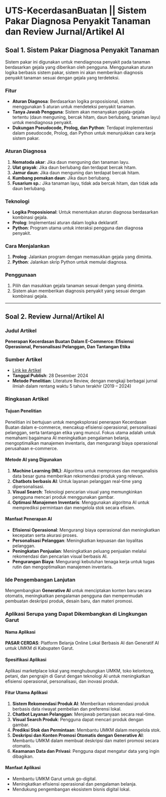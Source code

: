 # UTS-KecerdasanBuatan || Sistem Pakar Diagnosa Penyakit Tanaman dan Review Jurnal/Artikel AI

## Soal 1. Sistem Pakar Diagnosa Penyakit Tanaman

Sistem pakar ini digunakan untuk mendiagnosa penyakit pada tanaman berdasarkan gejala yang diberikan oleh pengguna. Menggunakan aturan logika berbasis sistem pakar, sistem ini akan memberikan diagnosis penyakit tanaman sesuai dengan gejala yang terdeteksi.

### Fitur
- **Aturan Diagnosa**: Berdasarkan logika proposisional, sistem menggunakan 5 aturan untuk mendeteksi penyakit tanaman.
- **Tanya Jawab Pengguna**: Sistem akan menanyakan gejala-gejala tertentu (daun menguning, bercak hitam, daun berlubang, tanaman layu) untuk mendiagnosa penyakit.
- **Dukungan Pseudocode, Prolog, dan Python**: Terdapat implementasi dalam pseudocode, Prolog, dan Python untuk menunjukkan cara kerja sistem pakar.

### Aturan Diagnosa
1. **Nematoda akar**: Jika daun menguning dan tanaman layu.
2. **Ulat grayak**: Jika daun berlubang dan terdapat bercak hitam.
3. **Jamur daun**: Jika daun menguning dan terdapat bercak hitam.
4. **Kumbang pemakan daun**: Jika daun berlubang.
5. **Fusarium sp.**: Jika tanaman layu, tidak ada bercak hitam, dan tidak ada daun berlubang.

### Teknologi
- **Logika Proposisional**: Untuk menentukan aturan diagnosa berdasarkan kombinasi gejala.
- **Prolog**: Implementasi aturan dalam logika deklaratif.
- **Python**: Program utama untuk interaksi pengguna dan diagnosa penyakit.

### Cara Menjalankan
1. **Prolog**: Jalankan program dengan memasukkan gejala yang diminta.
2. **Python**: Jalankan skrip Python untuk memulai diagnosa.

### Penggunaan
1. Pilih dan masukkan gejala tanaman sesuai dengan yang diminta.
2. Sistem akan memberikan diagnosis penyakit yang sesuai dengan kombinasi gejala.

---

## Soal 2. Review Jurnal/Artikel AI

### Judul Artikel
**Penerapan Kecerdasan Buatan Dalam E-Commerce: Efisiensi Operasional, Personalisasi Pelanggan, Dan Tantangan Etika**

### Sumber Artikel
- [Link ke Artikel](https://www.ejournal.itn.ac.id/index.php/jati/article/view/12398)
- **Tanggal Publish**: 28 Desember 2024
- **Metode Penelitian**: Literature Review, dengan mengkaji berbagai jurnal ilmiah dalam rentang waktu 5 tahun terakhir (2019 – 2024)

### Ringkasan Artikel
#### Tujuan Penelitian
Penelitian ini bertujuan untuk mengeksplorasi penerapan Kecerdasan Buatan dalam e-commerce, mencakup efisiensi operasional, personalisasi pelanggan, serta tantangan etika yang muncul. Fokus utama adalah untuk memahami bagaimana AI meningkatkan pengalaman belanja, mengoptimalkan manajemen inventaris, dan mengurangi biaya operasional perusahaan e-commerce.

#### Metode AI yang Digunakan
1. **Machine Learning (ML)**: Algoritma untuk memproses dan menganalisis data besar guna memberikan rekomendasi produk yang relevan.
2. **Chatbots berbasis AI**: Untuk layanan pelanggan real-time yang dipersonalisasi.
3. **Visual Search**: Teknologi pencarian visual yang memungkinkan pengguna mencari produk menggunakan gambar.
4. **Optimasi Manajemen Inventaris**: Menggunakan algoritma AI untuk memprediksi permintaan dan mengelola stok secara efisien.

#### Manfaat Penerapan AI
- **Efisiensi Operasional**: Mengurangi biaya operasional dan meningkatkan kecepatan serta akurasi proses.
- **Personalisasi Pelanggan**: Meningkatkan kepuasan dan loyalitas pelanggan.
- **Peningkatan Penjualan**: Meningkatkan peluang penjualan melalui rekomendasi dan pencarian visual berbasis AI.
- **Pengurangan Biaya**: Mengurangi kebutuhan tenaga kerja untuk tugas rutin dan mengoptimalkan manajemen inventaris.

### Ide Pengembangan Lanjutan
Mengembangkan **Generative AI** untuk menciptakan konten baru secara otomatis, meningkatkan pengalaman pengguna dan mempermudah pembuatan deskripsi produk, desain baru, dan materi promosi.


### Aplikasi Serupa yang Dapat Dikembangkan di Lingkungan Garut
#### Nama Aplikasi
**PASAR CERDAS**: Platform Belanja Online Lokal Berbasis AI dan Generatif AI untuk UMKM di Kabupaten Garut.

#### Spesifikasi Aplikasi
Aplikasi marketplace lokal yang menghubungkan UMKM, toko kelontong, petani, dan pengrajin di Garut dengan teknologi AI untuk meningkatkan efisiensi operasional, personalisasi, dan inovasi produk.

#### Fitur Utama Aplikasi
1. **Sistem Rekomendasi Produk AI**: Memberikan rekomendasi produk berbasis data riwayat pembelian dan preferensi lokal.
2. **Chatbot Layanan Pelanggan**: Menjawab pertanyaan secara real-time.
3. **Visual Search Produk**: Pengguna dapat mencari produk dengan gambar.
4. **Prediksi Stok dan Permintaan**: Membantu UMKM dalam mengelola stok.
5. **Deskripsi dan Konten Promosi Otomatis dengan Generative AI**: Membantu UMKM dalam membuat deskripsi dan materi promosi secara otomatis.
6. **Keamanan Data dan Privasi**: Pengguna dapat mengatur data yang ingin dibagikan.

#### Manfaat Aplikasi
- Membantu UMKM Garut untuk go-digital.
- Meningkatkan efisiensi operasional dan pengalaman belanja.
- Mendukung pengembangan ekosistem bisnis digital lokal.
